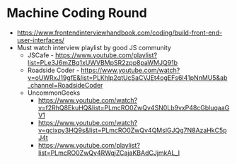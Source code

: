 # Machine Coding Round
-   https://www.frontendinterviewhandbook.com/coding/build-front-end-user-interfaces/
-   Must watch interview playlist by good JS community
    -   JSCafe - https://www.youtube.com/playlist?list=PLe3J6mZBq1xUWVBMpSR2zpp8paWMJQ91b
    -   Roadside Coder  -   https://www.youtube.com/watch?v=oUWRxJ19gfE&list=PLKhlp2qtUcSaCVJEt4ogEFs6I41pNnMU5&ab_channel=RoadsideCoder
    -   UncommonGeeks
        -   https://www.youtube.com/watch?v=f2RhQ8EkuHQ&list=PLmcRO0ZwQv4SN0Lb9vxP48cGbluqaaGV1
        -   https://www.youtube.com/watch?v=qcixpy3HQ9s&list=PLmcRO0ZwQv4QMslGJQg7N8AzaHkC5pJ4t
        -   https://www.youtube.com/playlist?list=PLmcRO0ZwQv4RWqjZCajaKBAdCJjmkAL_I